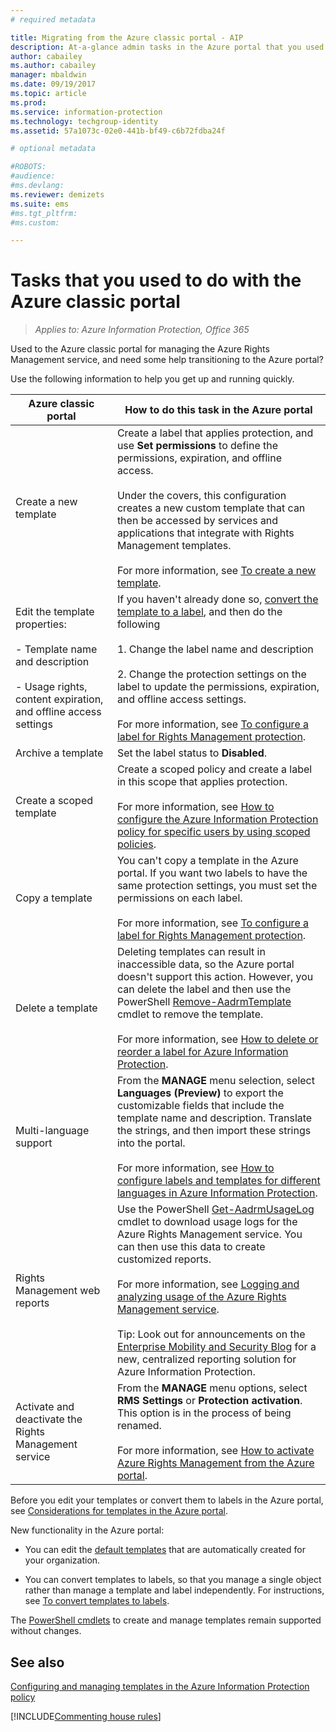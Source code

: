 ```yaml
---
# required metadata

title: Migrating from the Azure classic portal - AIP
description: At-a-glance admin tasks in the Azure portal that you used to do in the Azure classic portal
author: cabailey
ms.author: cabailey
manager: mbaldwin
ms.date: 09/19/2017
ms.topic: article
ms.prod:
ms.service: information-protection
ms.technology: techgroup-identity
ms.assetid: 57a1073c-02e0-441b-bf49-c6b72fdba24f

# optional metadata

#ROBOTS:
#audience:
#ms.devlang:
ms.reviewer: demizets
ms.suite: ems
#ms.tgt_pltfrm:
#ms.custom:

---
```



# Tasks that you used to do with the Azure classic portal

>*Applies to: Azure Information Protection, Office 365*

Used to the Azure classic portal for managing the Azure Rights Management service, and need some help transitioning to the Azure portal? 

Use the following information to help you get up and running quickly.

|Azure classic portal|How to do this task in the Azure portal
|-----------|--------------------|
|Create a new template|Create a label that applies protection, and use **Set permissions** to define the permissions, expiration, and offline access. <br /><br />Under the covers, this configuration creates a new custom template that can then be accessed by services and applications that integrate with Rights Management templates.<br /><br />For more information, see [To create a new template](configure-policy-templates.md#to-create-a-new-template).
|Edit the template properties: <br /><br />- Template name and description<br /><br />- Usage rights, content expiration, and offline access settings|If you haven't already done so, [convert the template to a label](configure-policy-templates.md#to-convert-templates-to-labels), and then do the following<br /><br />1. Change the label name and description<br /><br />2. Change the protection settings on the label to update the permissions, expiration, and offline access settings.<br /><br />For more information, see [To configure a label for Rights Management protection](configure-policy-protection.md#to-configure-a-label-for-rights-management-protection).
|Archive a template|Set the label status to **Disabled**.
|Create a scoped template|Create a scoped policy and create a label in this scope that applies protection. <br /><br />For more information, see [How to configure the Azure Information Protection policy for specific users by using scoped policies](configure-policy-scope.md).
|Copy a template|You can't copy a template in the Azure portal. If you want two labels to have the same protection settings, you must set the permissions on each label. <br /><br />For more information, see [To configure a label for Rights Management protection](configure-policy-protection.md#to-configure-a-label-for-rights-management-protection).
|Delete a template|Deleting templates can result in inaccessible data, so the Azure portal doesn't support this action. However, you can delete the label and then use the PowerShell [Remove-AadrmTemplate](/powershell/module/aadrm/remove-aadrmtemplate) cmdlet to remove the template. <br /><br />For more information, see [How to delete or reorder a label for Azure Information Protection](configure-policy-delete-reorder.md).
|Multi-language support|From the **MANAGE** menu selection, select **Languages (Preview)** to export the customizable fields that include the template name and description. Translate the strings, and then import these strings into the portal. <br /><br />For more information, see [How to configure labels and templates for different languages in Azure Information Protection](configure-policy-languages.md).
|Rights Management web reports|Use the PowerShell [Get-AadrmUsageLog](/powershell/module/aadrm/Get-AadrmUsageLog) cmdlet to download usage logs for the Azure Rights Management service. You can then use this data to create customized reports. <br /><br />For more information, see [Logging and analyzing usage of the Azure Rights Management service](log-analyze-usage.md).<br /><br />Tip: Look out for announcements on the [Enterprise Mobility and Security Blog](https://blogs.technet.microsoft.com/enterprisemobility/?product=azure-information-protection) for a new, centralized reporting solution for Azure Information Protection. 
|Activate and deactivate the Rights Management service|From the **MANAGE** menu options, select **RMS Settings** or **Protection activation**. This option is in the process of being renamed.<br /><br />For more information, see [How to activate Azure Rights Management from the Azure portal](activate-azure.md).

Before you edit your templates or convert them to labels in the Azure portal, see [Considerations for templates in the Azure portal](configure-policy-templates.mdconsiderations-for-templates-in-the-azure-portal).


New functionality in the Azure portal:

- You can edit the [default templates](configure-policy-templates.md#default-templates) that are automatically created for your organization.

- You can convert templates to labels, so that you manage a single object rather than manage a template and label independently. For instructions, see [To convert templates to labels](configure-policy-templates.md#to-convert-templates-to-labels).

The [PowerShell cmdlets](configure-templates-with-powershell.md) to create and manage templates remain supported without changes.


## See also
[Configuring and managing templates in the Azure Information Protection policy](../deploy-use/configure-policy-templates.md)

[!INCLUDE[Commenting house rules](../includes/houserules.md)]